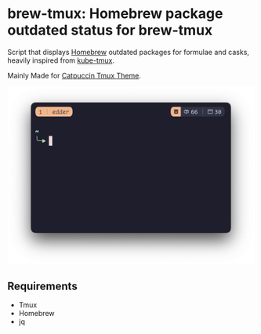 # brew-tmux: Homebrew package outdated status for brew-tmux

Script that displays [Homebrew](https://brew.sh) outdated packages for formulae and casks, heavily inspired from [kube-tmux](https://github.com/jonmosco/kube-tmux).

Mainly Made for [Catpuccin Tmux Theme](https://github.com/catppuccin/tmux).

![screenshot](docs/screenshot.png)

## Requirements

- Tmux
- Homebrew
- jq
